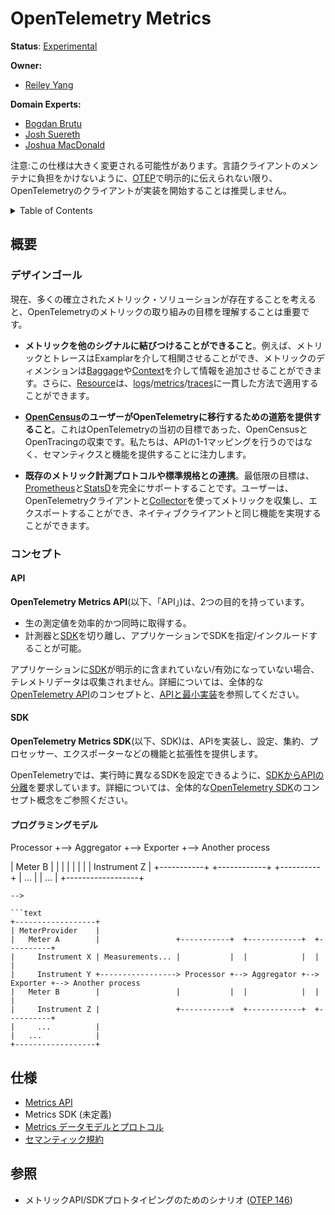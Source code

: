 <!--
# OpenTelemetry Metrics
-->

# OpenTelemetry Metrics

**Status**: [Experimental](../document-status.md)

**Owner:**

* [Reiley Yang](https://github.com/reyang)

**Domain Experts:**

* [Bogdan Brutu](https://github.com/bogdandrutu)
* [Josh Suereth](https://github.com/jsuereth)
* [Joshua MacDonald](https://github.com/jmacd)

<!--
Note: this specification is subject to major changes. To avoid thrusting
language client maintainers, we don't recommend OpenTelemetry clients to start
the implementation unless explicitly communicated via
[OTEP](https://github.com/open-telemetry/oteps#opentelemetry-enhancement-proposal-otep).
-->

注意:この仕様は大きく変更される可能性があります。言語クライアントのメンテナに負担をかけないように、[OTEP](https://github.com/open-telemetry/oteps#opentelemetry-enhancement-proposal-otep)で明示的に伝えられない限り、OpenTelemetryのクライアントが実装を開始することは推奨しません。

<details>
<summary>
Table of Contents
</summary>

<!--
* [Overview](#overview)
  * [Design Goals](#design-goals)
  * [Concepts](#concepts)
  * [API](#api)
  * [SDK](#sdk)
* [Specifications](#specifications)
  * [Metrics API](./api.md)
  * Metrics SDK (not available yet)
  * [Metrics Data Model and Protocol](datamodel.md)
  * [Semantic Conventions](./semantic_conventions/README.md)
-->

* [概要](#概要)
  * [デザインゴール](#デザインゴール)
  * [コンセプト](#コンセプト)
  * [API](#api)
  * [SDK](#sdk)
* [仕様](#仕様)
  * [Metrics API](./api.md)
  * Metrics SDK (未定義)
  * [Metrics データモデルとプロトコル](datamodel.md)
  * [セマンティック規約](./semantic_conventions/README.md)

</details>

<!--
## Overview
-->

## 概要

<!--
### Design Goals
-->

### デザインゴール

<!--
Given there are many well-established metrics solutions that exist today, it is
important to understand the goals of OpenTelemetry’s metrics effort:
-->

現在、多くの確立されたメトリック・ソリューションが存在することを考えると、OpenTelemetryのメトリックの取り組みの目標を理解することは重要です。

<!--
* **Being able to connect metrics to other signals**. For example, metrics and
  traces can be correlated via exemplars, and metrics dimensions can be enriched
  via [Baggage](../baggage/api.md) and [Context](../context/context.md).
  Additionally, [Resource](../resource/sdk.md) can be applied to
  [logs](../overview.md#log-signal)/[metrics](../overview.md#metric-signal)/[traces](../overview.md#tracing-signal)
  in a consistent way.
-->

* **メトリックを他のシグナルに結びつけることができること**。例えば、メトリックとトレースはExamplarを介して相関させることができ、メトリックのディメンションは[Baggage](../baggage/api.md)や[Context](../context/context.md)を介して情報を追加させることができます。さらに、[Resource](../resource/sdk.md)は、[logs](../overview.md#log-signal)/[metrics](../overview.md#metric-signal)/[traces](../overview.md#tracing-signal)に一貫した方法で適用することができます。

<!--
* **Providing a path for [OpenCensus](https://opencensus.io/) customers to
  migrate to OpenTelemetry**. This was the original goal of OpenTelemetry -
  converging OpenCensus and OpenTracing. We will focus on providing the
  semantics and capability, instead of doing a 1-1 mapping of the APIs.
-->

* **[OpenCensus](https://opencensus.io/)のユーザーがOpenTelemetryに移行するための道筋を提供すること**。これはOpenTelemetryの当初の目標であった、OpenCensusとOpenTracingの収束です。私たちは、APIの1-1マッピングを行うのではなく、セマンティクスと機能を提供することに注力します。

<!--
* **Working with existing metrics instrumentation protocols and standards**. The
  minimum goal is to provide full support for
  [Prometheus](https://prometheus.io/) and
  [StatsD](https://github.com/statsd/statsd) - users should be able to use
  OpenTelemetry clients and [Collector](../overview.md#collector) to collect and
  export metrics, with the ability to achieve the same functionality as their
  native clients.
-->

* **既存のメトリック計測プロトコルや標準規格との連携**。最低限の目標は、[Prometheus](https://prometheus.io/)と[StatsD](https://github.com/statsd/statsd)を完全にサポートすることです。ユーザーは、OpenTelemetryクライアントと[Collector](../overview.md#collector)を使ってメトリックを収集し、エクスポートすることができ、ネイティブクライアントと同じ機能を実現することができます。

<!--
### Concepts
-->

### コンセプト

<!--
#### API
-->

#### API

<!--
The **OpenTelemetry Metrics API** ("the API" hereafter) serves two purposes:
-->

**OpenTelemetry Metrics API**(以下、「API」)は、2つの目的を持っています。

<!--
* Capturing raw measurements efficiently and simultaneously.
* Decoupling the instrumentation from the [SDK](#sdk), allowing the SDK to be
  specified/included in the application.
-->

* 生の測定値を効率的かつ同時に取得する。
* 計測器と[SDK](#sdk)を切り離し、アプリケーションでSDKを指定/インクルードすることが可能。

<!--
When no [SDK](#sdk) is explicitly included/enabled in the application, no telemetry data
will be collected. Please refer to the overall [OpenTelemetry
API](../overview.md#api) concept and [API and Minimal
Implementation](../library-guidelines.md#api-and-minimal-implementation) for
more information.
-->

アプリケーションに[SDK](#sdk)が明示的に含まれていない/有効になっていない場合、テレメトリデータは収集されません。詳細については、全体的な[OpenTelemetry API](../overview.md#api)のコンセプトと、[APIと最小実装](../library-guidelines.md#APIと最小実装)を参照してください。

<!--
#### SDK
-->

#### SDK

<!--
The **OpenTelemetry Metrics SDK** ("the SDK" hereafter) implements the API,
providing functionality and extensibility such as configuration, aggregation,
processors and exporters.
-->

**OpenTelemetry Metrics SDK**(以下、SDK)は、APIを実装し、設定、集約、プロセッサー、エクスポーターなどの機能と拡張性を提供します。

<!--
OpenTelemetry requires a [separation of the API from the
SDK](../library-guidelines.md#requirements), so that different SDKs can be
configured at run time. Please refer to the overall [OpenTelemetry
SDK](../overview.md#sdk) concept concept for more information.
-->

OpenTelemetryでは、実行時に異なるSDKを設定できるように、[SDKからAPIの分離](../library-guidelines.md#requirements)を要求しています。詳細については、全体的な[OpenTelemetry SDK](../overview.md#sdk)のコンセプト概念をご参照ください。

<!--
#### Programming Model
-->

#### プログラミングモデル

<!--
```text
+------------------+
| MeterProvider    |
|   Meter A        |                 +-----------+  +------------+  +----------+
|     Instrument X | Measurements... |           |  |            |  |          |
|     Instrument Y +-----------------> Processor +--> Aggregator +--> Exporter +--> Another process
|   Meter B        |                 |           |  |            |  |          |
|     Instrument Z |                 +-----------+  +------------+  +----------+
|     ...          |
|   ...            |
+------------------+
```
-->

```text
+------------------+
| MeterProvider    |
|   Meter A        |                 +-----------+  +------------+  +----------+
|     Instrument X | Measurements... |           |  |            |  |          |
|     Instrument Y +-----------------> Processor +--> Aggregator +--> Exporter +--> Another process
|   Meter B        |                 |           |  |            |  |          |
|     Instrument Z |                 +-----------+  +------------+  +----------+
|     ...          |
|   ...            |
+------------------+
```

<!--
## Specifications
-->

## 仕様

<!--
* [Metrics API](./api.md)
* Metrics SDK (not available yet)
* [Metrics Data Model and Protocol](datamodel.md)
* [Semantic Conventions](./semantic_conventions/README.md)
-->

* [Metrics API](./api.md)
* Metrics SDK (未定義)
* [Metrics データモデルとプロトコル](datamodel.md)
* [セマンティック規約](./semantic_conventions/README.md)

<!--
## References
-->

## 参照

<!--
* Scenarios for Metrics API/SDK Prototyping ([OTEP 146](https://github.com/open-telemetry/oteps/blob/main/text/metrics/0146-metrics-prototype-scenarios.md))
-->

* メトリックAPI/SDKプロトタイピングのためのシナリオ ([OTEP 146](https://github.com/open-telemetry/oteps/blob/main/text/metrics/0146-metrics-prototype-scenarios.md))

